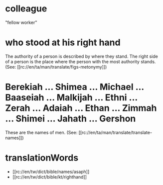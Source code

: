# colleague

"fellow worker"

# who stood at his right hand

The authority of a person is described by where they stand. The right side of a person is the place where the person with the most authority stands. (See: [[rc://en/ta/man/translate/figs-metonymy]])

# Berekiah ... Shimea ... Michael ... Baaseiah ... Malkijah ... Ethni ... Zerah ... Adaiah ... Ethan ... Zimmah ... Shimei ... Jahath ... Gershon

These are the names of men. (See: [[rc://en/ta/man/translate/translate-names]])

# translationWords

* [[rc://en/tw/dict/bible/names/asaph]]
* [[rc://en/tw/dict/bible/kt/righthand]]